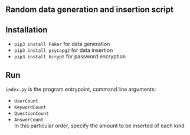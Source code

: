 ## Random data generation and insertion script

## Installation
* `pip3 install Faker` for data generation
* `pip3 install psycopg2` for data insertion
* `pip3 install bcrypt` for password encryption 

## Run
`index.py` is the program entrypoint, command line arguments:  
* `UserCount`
* `KeywordCount`
* `QuestionCount`
* `AnswerCount`  
In this particular order, specify the amount to be inserted of each kind